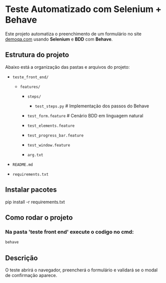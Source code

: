 # Teste Automatizado com Selenium + Behave

Este projeto automatiza o preenchimento de um formulário no site [demoqa.com](https://demoqa.com) usando **Selenium** e **BDD** com **Behave**.

## Estrutura do projeto

Abaixo está a organização das pastas e arquivos do projeto:

- `teste_front_end/`
  - `features/`
    
    - `steps/`
      
      - `test_steps.py` # Implementação dos passos do Behave
        
    - `test_form.feature` # Cenário BDD em linguagem natural
   
    - `test_elements.feature`
   
    - `test_progress_bar.feature`
   
    - `test_window.feature`
      
    - `arg.txt`
      
- `README.md`
- `requirements.txt`

## Instalar pacotes

pip install -r requirements.txt

## Como rodar o projeto

### Na pasta 'teste front end' execute o codigo no cmd:

```bash
behave
```
## Descrição


O teste abrirá o navegador, preencherá o formulário e validará se o modal de confirmação aparece.

